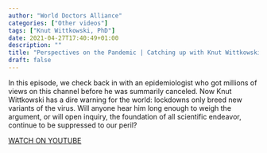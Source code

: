 ```yaml
---
author: "World Doctors Alliance"
categories: ["Other videos"]
tags: ["Knut Wittkowski, PhD"]
date: 2021-04-27T17:40:49+01:00
description: ""
title: "Perspectives on the Pandemic | Catching up with Knut Wittkowski, PhD | Episode 14"
draft: false
---
```


In this episode, we check back in with an epidemiologist who got millions of views on this channel before he was summarily canceled. Now Knut Wittkowski has a dire warning for the world: lockdowns only breed new variants of the virus.  Will anyone hear him long enough to weigh the argument, or will open inquiry, the foundation of all scientific endeavor, continue to be suppressed to our peril?  

[WATCH ON YOUTUBE](https://www.youtube.com/watch?v=J4wIsshE4Q4)  